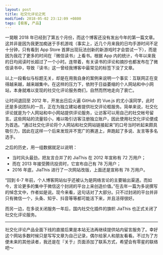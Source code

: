 ```yaml
---
layout: post
title: 社交化评论之死
modified: 2018-05-02 23:12:09 +0800
tags: [极客, 产品]
---
```


一晃眼 2018 年已经到了第五个月份，而这个博客还没有发出今年的第一篇文章。这并非是因为我更加痴迷于手机游戏（事实上，近几个月来我的日均手游时间不足十分钟，只有看到 App Store 首屏出现玩法创新的新游戏时才会尝试一下），而是因为我花了更多的时间在『微信读书』上看书。根据 App 内的统计，今年以来我的日均阅读时长超过了一个小时。连带着，有关读书的评论和摘抄也都发布在了微信读书中，导致『读书』这一曾经我博客中最常见的标签下没了文章。

以上一段看似与标题无关，却是在用我自身的案例来说明一个事实：互联网正在变得越来越，越来越集中。在这样的压力下，依附于日益萎缩的个人网站和中小网站，本身就难以变现的社交化评论服务商们，自然而然地走向了衰亡。

让时间退回至 2012 年，开发出日后火遍 GitHub 的 Vue.js 的尤小溪同学，此时还是多说团队的一员，正在为独立建站者提供社交评论框服务。简单来说，社交化评论就是为个人网站和中小网站提供评论服务，让访客可以用自己的社交帐号留言。这些网站的流量较小，难以吸引访客注册独立账户，因此使用社交化评论便成为首选。“通过社交化评论将个人网站和社交网站链接起来”的口号当时听起来颇具吸引力，因此在这样一个后来发现并不宽广的赛道上，奔跑起了多说、友言等多名选手。

之后的历史，用一组数据就足以说明：

- 当时风头最劲，把友言合并了的 JiaThis 在 2012 年宣称有 72 万用户；
- 而在 2013 年接受腾讯投资时，它宣布自己有 78 万用户；
- 2016 年底，JiaThis 进行了一次网站改版，上面还是宣称有 78 万用户。

“回到 6-7 年前，个人博客网站似乎还被认为是网络言论的主要输出渠道。而如今，言论更多的集中于微信这个封闭的平台上来创造价值。”在去年一篇为多说撰写的悼念文中，作者如是说。现今来看，这句话对了大部分。只不过封闭的平台并非只有微信一个，头条、知乎、抖音等等都可能活下来，并且活得很好。

而另一边，在多说关闭服务一年后，国内社交化插件的旗帜 JiaThis 也正式关闭了社交化评论服务。

---

社交化评论产品全面下线的直接后果是本站无法再继续提供站内留言服务了。幸好这个网站多数时候只是写写文章为自己记录，偶尔给家人和朋友看看。不过为了方便未来的其他读者，我还是在『关于』页面添加了联系方式，希望会有零星的联络吧～
